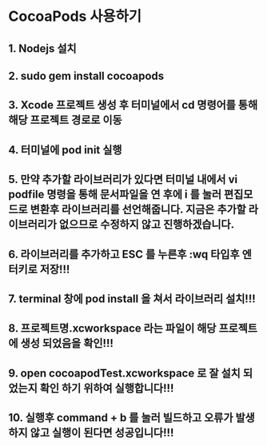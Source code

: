 # CocoaPods 사용하기

## 1. Nodejs 설치

## 2. sudo gem install cocoapods

## 3. Xcode 프로젝트 생성 후 터미널에서 cd 명령어를 통해 해당 프로젝트 경로로 이동

## 4. 터미널에 pod init 실행

## 5. 만약 추가할 라이브러리가 있다면  터미널 내에서 vi podfile 명령을 통해 문서파일을 연 후에 i 를 눌러 편집모드로 변환후 라이브러리를 선언해줍니다. 지금은 추가할 라이브러리가 없으므로 수정하지 않고 진행하겠습니다.

## 6. 라이브러리를 추가하고 ESC 를 누른후  :wq  타입후 엔터키로 저장!!!

## 7. terminal 창에 pod install 을 쳐서 라이브러리 설치!!!

##  8. 프로젝트명.xcworkspace 라는 파일이 해당 프로젝트에 생성 되었음을 확인!!!

## 9.  open cocoapodTest.xcworkspace 로 잘 설치 되었는지 확인 하기 위하여 실행합니다!!!

## 10. 실행후 command + b 를 눌러 빌드하고 오류가 발생하지 않고 실행이 된다면 성공입니다!!!

